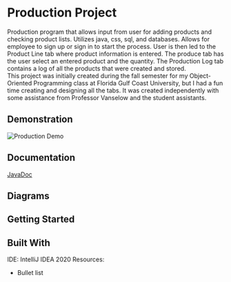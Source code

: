 # Production Project
Production program that allows input from user for adding products and checking product lists. Utilizes java, css, sql, and databases. Allows for employee to sign up or sign in to start the process. User is then led to the Product Line tab where product information is entered. The produce tab has the user select an entered product and the quantity. The Production Log tab contains a log of all the products that were created and stored. <br />
This project was initially created during the fall semester for my Object-Oriented Programming class at Florida Gulf Coast University, but I had a fun time creating and designing all the tabs. It was created independently with some assistance from Professor Vanselow and the student assistants.

## Demonstration
![Production Demo](final.gif)

## Documentation
[JavaDoc](https://jessicawaz.github.io/Production-Project/allclasses.html)

## Diagrams

## Getting Started

## Built With
IDE: IntelliJ IDEA 2020
Resources: <br />
* Bullet list
